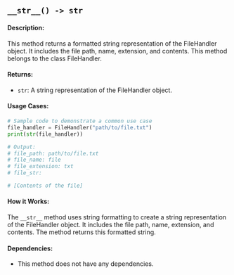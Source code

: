 ## `__str__() -> str`

#### Description:
This method returns a formatted string representation of the FileHandler object. It includes the file path, name, extension, and contents. This method belongs to the class FileHandler.

#### Returns:
- `str`: A string representation of the FileHandler object.

#### Usage Cases:

```python
# Sample code to demonstrate a common use case
file_handler = FileHandler("path/to/file.txt")
print(str(file_handler))

# Output:
# file_path: path/to/file.txt
# file_name: file
# file_extension: txt
# file_str:

# [Contents of the file]

```

#### How it Works:

The `__str__` method uses string formatting to create a string representation of the FileHandler object. It includes the file path, name, extension, and contents. The method returns this formatted string.

#### Dependencies:
- This method does not have any dependencies.